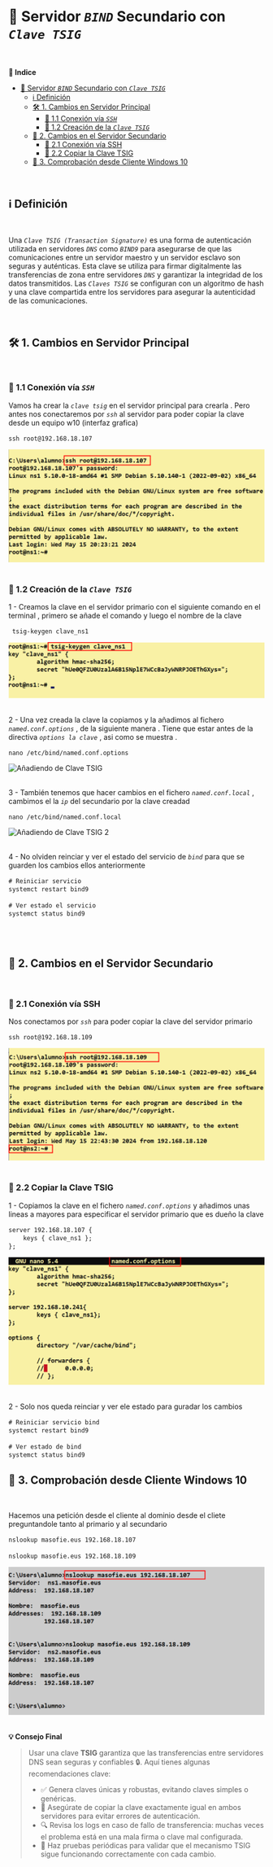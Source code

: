 # 🔐 Servidor *``BIND``* Secundario con *``Clave TSIG``*
<br>

**📑 Indice** 
- [🔐 Servidor *``BIND``* Secundario con *``Clave TSIG``*](#-servidor-bind-secundario-con-clave-tsig)
  - [ℹ️ Definición](#ℹ️-definición)
  - [🛠️ 1. Cambios en Servidor Principal](#️-1-cambios-en-servidor-principal)
    - [🔗 1.1 Conexión vía *``SSH``*](#-11-conexión-vía-ssh)
    - [🧾 1.2 Creación de la *``Clave TSIG``*](#-12-creación-de-la-clave-tsig)
  - [🔧 2. Cambios en el Servidor Secundario](#-2-cambios-en-el-servidor-secundario)
    - [🔗 2.1 Conexión vía SSH](#-21-conexión-vía-ssh)
    - [📂 2.2 Copiar la Clave TSIG](#-22-copiar-la-clave-tsig)
  - [🧪 3. Comprobación desde Cliente Windows 10](#-3-comprobación-desde-cliente-windows-10)

<br>

## ℹ️ Definición
<br>

Una *``Clave TSIG (Transaction Signature)``* es una forma de autenticación utilizada en servidores *``DNS``* como *``BIND9``* para asegurarse de que las comunicaciones entre un servidor maestro y un servidor esclavo son seguras y auténticas. Esta clave se utiliza para firmar digitalmente las transferencias de zona entre servidores *``DNS``* y garantizar la integridad de los datos transmitidos. Las *``Claves TSIG``* se configuran con un algoritmo de hash y una clave compartida entre los servidores para asegurar la autenticidad de las comunicaciones.

<br>

## 🛠️ 1. Cambios en Servidor Principal
<br> 

### 🔗 1.1 Conexión vía *``SSH``*

Vamos ha crear la *``clave tsig``* en el servidor principal para crearla . Pero antes nos conectaremos por *``ssh``* al servidor para poder copiar la clave desde un equipo w10 (interfaz grafica) 

~~~
ssh root@192.168.18.107
~~~


![Conexión ssh](./img/bind9_clave_tsig/1_primario_ssh.png)
<br>
<br>



### 🧾 1.2 Creación de la *``Clave TSIG``*

1 - Creamos la clave en el servidor primario con el siguiente comando en el terminal , primero se añade el comando y luego el nombre de la clave  

~~~
 tsig-keygen clave_ns1
~~~

![Creación de Clave TSIG](./img/bind9_clave_tsig/2_crear_clave_tsig.png)
<br>
<br>



2 - Una vez creada la clave la copiamos y la añadimos al fichero *``named.conf.options``* , de la siguiente manera . Tiene que estar antes de la directiva *``options la clave``* , asi como se muestra .


~~~
nano /etc/bind/named.conf.options
~~~

![Añadiendo de Clave TSIG](./img/bind9_clave_tsig/3_primario_añadiendo_clave.png)
<br>
<br>


3 - También tenemos que hacer cambios en el fichero *``named.conf.local``* , cambimos el la *``ip``* del secundario por la clave creadad 

~~~
nano /etc/bind/named.conf.local
~~~

![Añadiendo de Clave TSIG 2](./img/bind9_clave_tsig/4_primario_añadiendo_clave_local.png)
<br>
<br>


4 - No olviden reinciar y ver el estado del servicio de *``bind``* para que se guarden los cambios ellos anteriormente 

~~~
# Reiniciar servicio
systemct restart bind9

# Ver estado el servicio
systemct status bind9
~~~
<br>
<br>




## 🔧 2. Cambios en el Servidor Secundario
<br>

### 🔗 2.1 Conexión vía SSH

Nos conectamos por *``ssh``* para poder copiar la clave del servidor primario 

~~~
ssh root@192.168.18.109
~~~

![Conexión ssh](./img/bind9_clave_tsig/5_secundario_ssh.png)
<br>
<br>



### 📂 2.2 Copiar la Clave TSIG

1 - Copiamos la clave en el fichero *``named.conf.options``* y añadimos unas lineas a mayores para especificar el servidor primario que es dueño la clave 

~~~
server 192.168.18.107 {
    keys { clave_ns1 };
};
~~~

![Copiando Clave TSIG](./img/bind9_clave_tsig/6_secundario_copiar_clave.png)
<br>
<br>


2 - Solo nos queda reinciar y ver ele estado para guradar los cambios 


~~~
# Reiniciar servicio bind
systemct restart bind9

# Ver estado de bind
systemct status bind9
~~~



## 🧪 3. Comprobación desde Cliente Windows 10
<br>

Hacemos una petición desde el cliente al dominio desde el cliete preguntandole tanto al primario y al secundario 

~~~
nslookup masofie.eus 192.168.18.107

nslookup masofie.eus 192.168.18.109
~~~

![Comprobación en Cliente W10](./img/bind9_clave_tsig/7_w10_comprobacion.png)
<br>
<br>



**💡 Consejo Final**

> Usar una clave **TSIG** garantiza que las transferencias entre servidores DNS sean seguras y confiables 🔒. Aquí tienes algunas recomendaciones clave:
> 
> - ✅ Genera claves únicas y robustas, evitando claves simples o genéricas.
> - 📁 Asegúrate de copiar la clave exactamente igual en ambos servidores para evitar errores de autenticación.
> - 🔍 Revisa los logs en caso de fallo de transferencia: muchas veces el problema está en una mala firma o clave mal configurada.
> - 🧪 Haz pruebas periódicas para validar que el mecanismo TSIG sigue funcionando correctamente con cada cambio.